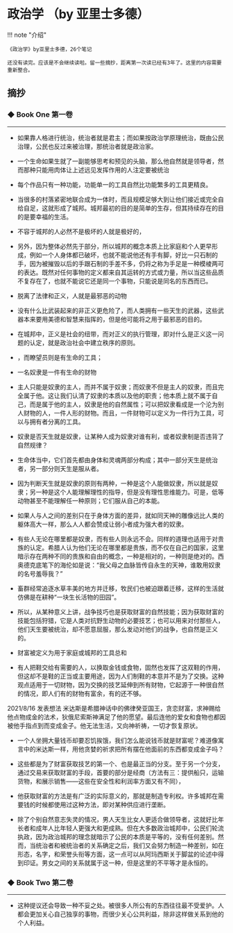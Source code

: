 # 政治学 （by 亚里士多德）

!!! note "介绍"

    《政治学》by亚里士多德，26个笔记

    还没有读完。应该是不会继续读啦。留一些摘抄，距离第一次读已经有3年了。这里的内容需要重新整合。

## 摘抄



### ◆  Book One 第一卷
-----

- 如果靠人格进行统治，统治者就是君主；而如果按政治学原理统治，既由公民治理，公民也反过来被治理，那统治者就是政治家。

- 一个生命如果生就了一副能够思考和预见的头脑，那么他自然就是领导者，然而那种只能用肉体让上述远见发挥作用的人注定要被统治

- 每个作品只有一种功能，功能单一的工具自然比功能繁多的工具更精良。

- 当很多的村落紧密地联合成为一体时，而且规模足够大到让他们接近或完全自给自足，这就形成了城邦。城邦最初的目的是简单的生存，但其持续存在的目的是要幸福的生活。

- 不容于城邦的人必然不是极坏的人就是极好的，

- 另外，因为整体必然先于部分，所以城邦的概念本质上比家庭和个人更早形成，例如一个人身体都已破坏，也就不能说他还有手有脚，好比一只石制的手，因为被摧毁以后的手跟石制的手差不多，仍将之称为手足是一种模棱两可的表达。既然对任何事物的定义都来自其运转的方式或力量，所以当这些品质不复存在了，也就不能说它还是同一个事物，只能说是同名的东西而已。

- 脱离了法律和正义，人就是最邪恶的动物

- 没有什么比武装起来的非正义更危险了，而人类拥有一些天生的武器，这些武器本来要用美德和智慧来指挥的，但是他可能将之用于最邪恶的目的。

- 在城邦中，正义是社会的纽带，而对正义的执行管理，即对什么是正义这一问题的认定，就是政治社会中建立秩序的原则。

- ，而瞭望员则是有生命的工具；

- 一名奴隶是一件有生命的财物

- 主人只能是奴隶的主人，而并不属于奴隶；而奴隶不但是主人的奴隶，而且完全属于他。这让我们认清了奴隶的本质以及他的职责；他本质上就不属于自己，而是属于他的主人，奴隶是他的自然属性；可以把奴隶看成是一个沦为别人财物的人，一件人形的财物。而且，一件财物可以定义为一件行为工具，可以与拥有者分离的工具。

- 奴隶是否天生就是奴隶，让某种人成为奴隶对谁有利，或者奴隶制是否违背了自然规律？

- 生命体当中，它们首先都由身体和灵魂两部分构成；其中一部分天生是统治者，另一部分则天生是服从者。

- 因为判断天生就是奴隶的原则有两种，一种是这个人能做奴隶，所以就是奴隶；另一种是这个人能理解理性的指导，但是没有理性思维能力。可是，低等动物甚至不能理解任一种原则；它们服从自己的本能。

- 如果人与人之间的差别只在于身体方面的差异，就如同天神的雕像远比人类的躯体高大一样，那么人人都会赞成让弱小者成为强大者的奴隶。

- 有些人无论在哪里都是奴隶，而有些人则永远不会。同样的道理也适用于对贵族的认定。希腊人认为他们无论在哪里都是贵族，而不仅在自己的国家，这里暗示存在两种不同的贵族和自由的概念，一种是相对的，一种则是绝对的。西奥德克底笔下的海伦如是说：“我父母之血脉皆传自永生的天神，谁敢用奴隶的名号羞辱我？”

- 畜群经常追逐水草丰美的地方并迁移，牧民们也被迫跟着迁移，这样的生活就仿佛是在耕种“一块生长活物的田园”。

- 所以，从某种意义上讲，战争技巧也是获取财富的自然技能；因为获取财富的技能包括狩猎，它是人类对抗野生动物的必要技艺；也可以用来对付那些人，他们天生要被统治，却不愿意屈服，那么发动对他们的战争，也自然是正义的。

- 财富被定义为用于家庭或城邦的工具总和

- 有人把鞋交给有需要的人，以换取金钱或食物，固然也发挥了这双鞋的作用，但这却不是鞋的正当或主要用途，因为人们制鞋的本意并不是为了交换。这种观点适用于一切财物，因为交换的技艺延伸到所有财物，它起源于一种很自然的情况，即人们有的财物有富余，有的还不够。

2021/8/16 发表想法
米达斯是希腊神话中的佛律癸亚国王，贪恋财富，求神赐给他点物成金的法术，狄俄尼索斯神满足了他的愿望。最后连他的爱女和食物也都因被他手指点到而变成金子。他无法生活，又向神祈祷，一切才恢复原状。
- 一个人坐拥大量钱币却要忍饥挨饿，我们怎么能说钱币就是财富呢？难道像寓言中的米达斯一样，用他贪婪的祈求把所有摆在他面前的东西都变成金子吗？

- 这些都是为了财富获取技艺的第一个、也是最正当的分支。至于另一个分支，通过交易来获取财富的手段，首要的部分是经商（方法有三：提供船只，运输货物，和展示销售——这些在安全性和利润率方面又有不同），

- 他获取财富的方法是有广泛的实际意义的，那就是制造专利权。许多城邦在需要钱的时候都使用过这种方法，即对某种供应进行垄断。

- 除了个别自然意志失灵的情况，男人天生比女人更适合做领导者，这就好比年长者和成年人比年轻人更强大和更成熟。但在大多数政治城邦中，公民们轮流执政，因为政治城邦的理念就暗示了公民的本质是平等的，没有任何差别。然而，当统治者和被统治者的关系确定之后，我们又会努力制造一种差别，如在形态，名字，和荣誉头衔等方面，这一点可以从阿玛西斯关于脚盆的论述中得到印证。男女之间的关系就属于这一种，但是这里的不平等才是永恒的。


### ◆  Book Two 第二卷
----------



- 这种提议还会导致一种不妥之处。被很多人所公有的东西往往最不受爱护。人都会更加关心自己独享的事物，而很少关心公共利益，除非这样做关系到他的个人利益。

